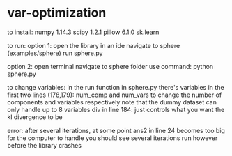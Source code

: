 # var-optimization

to install:
numpy 1.14.3
scipy 1.2.1
pillow 6.1.0
sk.learn


to run:
option 1:
  open the library in an ide
  navigate to sphere (examples/sphere)
  run sphere.py
  
option 2:
  open terminal
  navigate to sphere folder
  use command: python sphere.py

to change variables:
  in the run function in sphere.py
  there's variables in the first two lines (178,179): num_comp and num_vars to change the number of components and variables respectively
    note that the dummy dataset can only handle up to 8 variables
  div in line 184: just controls what you want the kl divergence to be
   
error:
after several iterations, at some point ans2 in line 24 becomes too big for the computer to handle
you should see several iterations run however before the library crashes
